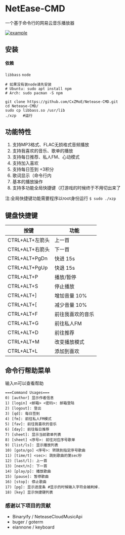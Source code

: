 # NetEase-CMD
一个基于命令行的网易云音乐播放器

[![example](https://github.com/)](https://github.com/CxZMoE/NetEase-CMD)

## 安装
#### 依赖
`libbass`
`node`

```shell script
# 如果没有装node请先安装
# Ubuntu: sudo apt install npm
# Arch: sudo pacman -S npm

git clone https://github.com/CxZMoE/Netease-CMD.git
cd Netease-CMD/
sudo cp libbass.so /usr/lib
./xzp   #运行
```

## 功能特性
1. 支持MP3格式、FLAC无损格式音频播放
1. 支持我喜欢的音乐、歌单的播放
1. 支持每日推荐、私人FM、心动模式
1. 支持加入喜欢
1. 支持每日签到 +3积分
1. 歌词显示（命令行内
1. 基本的播放操作
1. 支持多功能全局快捷键（打游戏的时候终于不用切出来了

注:全局快捷键功能需要程序以root身份运行 `$ sudo ./xzp`

## 键盘快捷键		
| 按键   | 功能          |
| ----- | --------------- | 
| CTRL+ALT+左箭头| 上一首|
| CTRL+ALT+右箭头     | 下一首 | 
| CTRL+ALT+PgDn| 快进 15s|
| CTRL+ALT+PgUp|快退 15s|
| CTRL+ALT+P| 播放/暂停|
| CTRL+ALT+S| 停止播放|
| CTRL+ALT+]| 增加音量 10%|
| CTRL+ALT+[| 减少音量 10%|
| CTRL+ALT+F| 前往我喜欢的音乐|
| CTRL+ALT+G| 前往私人FM|
| CTRL+ALT+D| 前往推荐|
| CTRL+ALT+M| 改变播放模式|
| CTRL+ALT+L| 添加到喜欢|

## 命令行帮助菜单
输入m可以查看帮助

```shell script
===Command Usages===
0) [author] 显示作者信息
1) [login] <邮箱> <密码>: 邮箱登陆
2) [logout]: 登出
3) [qd]: 每日签到
4) [fm]: 前往私人FM模式
5) [fav]: 前往我喜欢的音乐
6) [day]: 前往每日推荐
7) [sheet]: 显示当前歌单列表
8) [sheet] <序号>: 前往对应序号歌单
9) [list/ls]: 显示播放列表
10) [goto/go] <序号>: 转跳到指定序号歌曲
11) [time/t] <sec>: 跳到歌曲的第sec秒
12) [last/l]: 上一首
13) [next/n]: 下一首
14) [play/p]: 播放歌曲
15) [pause]: 暂停歌曲
16) [stop]: 停止歌曲
17) [pg]: 显示进度条 #显示的时候输入字符会被刷掉.
18) [key] 显示快捷键列表
```

### 感谢以下项目的贡献
* Binaryify / NeteaseCloudMusicApi 
* buger / goterm 
* eiannone / keyboard 
